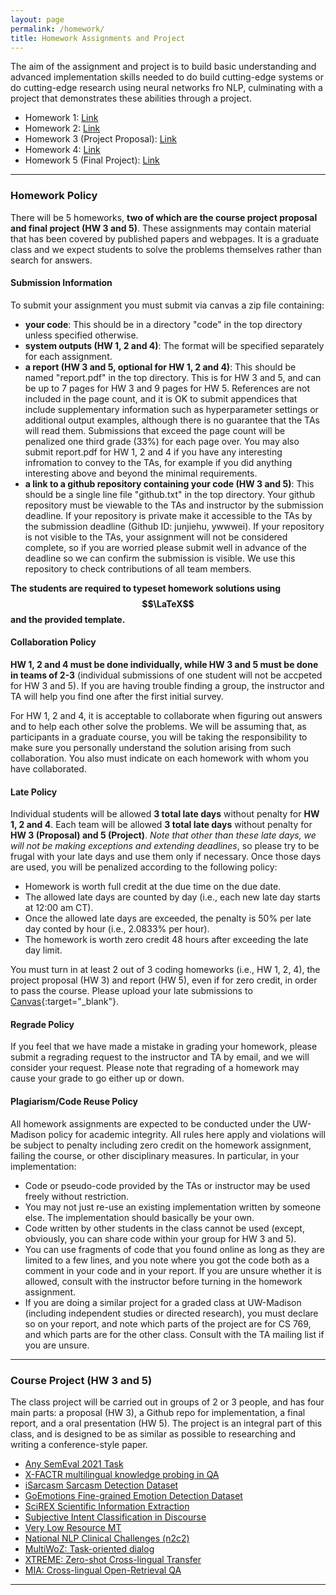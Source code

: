 ```yaml
---
layout: page
permalink: /homework/
title: Homework Assignments and Project
---
```


The aim of the assignment and project is to build basic understanding and advanced implementation skills needed to do build cutting-edge systems or do cutting-edge research using neural networks fro NLP, culminating with a project that demonstrates these abilities through a project.


- Homework 1: [Link](https://github.com/JunjieHu/cs769-assignments/tree/main/assignment1)
- Homework 2: [Link](https://github.com/JunjieHu/cs769-assignments/tree/main/assignment2)
- Homework 3 (Project Proposal): [Link](https://github.com/JunjieHu/cs769-assignments/tree/main/assignment3)
- Homework 4: [Link](https://github.com/JunjieHu/cs769-assignments/tree/main/assignment4)
- Homework 5 (Final Project): [Link](https://github.com/JunjieHu/cs769-assignments/tree/main/project)

***

### Homework Policy

There will be 5 homeworks, **two of which are the course project proposal and final project (HW 3 and 5)**.
These assignments may contain material that has been covered by published papers and webpages.
It is a graduate class and we expect students to solve the problems themselves rather than search for answers.

#### Submission Information 
To submit your assignment you must submit via canvas a zip file containing:

- **your code**: This should be in a directory "code" in the top directory unless specified otherwise.
- **system outputs (HW 1, 2 and 4)**: The format will be specified separately for each assignment.
- **a report (HW 3 and 5, optional for HW 1, 2 and 4)**: This should be named "report.pdf" in the top directory. This is for HW 3 and 5, and can be up to 7 pages for HW 3 and 9 pages for HW 5. References are not included in the page count, and it is OK to submit appendices that include supplementary information such as hyperparameter settings or additional output examples, although there is no guarantee that the TAs will read them. Submissions that exceed the page count will be penalized one third grade (33%) for each page over. You may also submit report.pdf for HW 1, 2 and 4 if you have any interesting infromation to convey to the TAs, for example if you did anything interesting above and beyond the minimal requirements.
- **a link to a github repository containing your code (HW 3 and 5)**: This should be a single line file "github.txt" in the top directory. Your github repository must be viewable to the TAs and instructor by the submission deadline. If your repository is private make it accessible to the TAs by the submission deadline (Github ID: junjiehu, ywwwei). If your repository is not visible to the TAs, your assignment will not be considered complete, so if you are worried please submit well in advance of the deadline so we can confirm the submission is visible. We use this repository to check contributions of all team members.

**The students are required to typeset homework solutions using $$\LaTeX$$ and the provided template.**

#### Collaboration Policy

**HW 1, 2 and 4 must be done individually, while HW 3 and 5 must be done in teams of 2-3** (individual submissions of one student will not be accpeted for HW 3 and 5).  If you are having trouble finding a group, the instructor and TA will help you find one after the first initial survey.

For HW 1, 2 and 4, it is acceptable to collaborate when figuring out answers and to help each other solve the problems.
We will be assuming that, as participants in a graduate course, you will be taking the responsibility to make sure you personally understand the solution arising from such collaboration.
You also must indicate on each homework with whom you have collaborated.

#### Late Policy

Individual students will be allowed **3 total late days** without penalty for **HW 1, 2 and 4**. Each team will be allowed **3 total late days** without penalty for **HW 3 (Proposal) and 5 (Project)**.
*Note that other than these late days, we will not be making exceptions and extending deadlines*, so please try to be frugal with your late days and use them only if necessary. 
Once those days are used, you will be penalized according to the following policy:

- Homework is worth full credit at the due time on the due date.
- The allowed late days are counted by day (i.e., each new late day starts at 12:00 am CT).
- Once the allowed late days are exceeded, the penalty is 50% per late day conted by hour (i.e., 2.0833% per hour).
- The homework is worth zero credit 48 hours after exceeding the late day limit.

You must turn in at least 2 out of 3 coding homeworks (i.e., HW 1, 2, 4), the project proposal (HW 3) and report (HW 5), even if for zero credit, in order to pass the course.
Please upload your late submissions to [Canvas](https://canvas.wisc.edu/courses/343092/assignments){:target="\_blank"}.

#### Regrade Policy

If you feel that we have made a mistake in grading your homework, please submit a regrading request to the instructor and TA by email, and we will consider your request. Please note that regrading of a homework may cause your grade to go either up or down.

#### Plagiarism/Code Reuse Policy

All homework assignments are expected to be conducted under the UW-Madison policy for academic integrity. All rules here apply and violations will be subject to penalty including zero credit on the homework assignment, failing the course, or other disciplinary measures. In particular, in your implementation:

- Code or pseudo-code provided by the TAs or instructor may be used freely without restriction.
- You may not just re-use an existing implementation written by someone else. The implementation should basically be your own.
- Code written by other students in the class cannot be used (except, obviously, you can share code within your group for HW 3 and 5).
- You can use fragments of code that you found online as long as they are limited to a few lines, and you note where you got the code both as a comment in your code and in your report. If you are unsure whether it is allowed, consult with the instructor before turning in the homework assignment.
- If you are doing a similar project for a graded class at UW-Madison (including independent studies or directed research), you must declare so on your report, and note which parts of the project are for CS 769, and which parts are for the other class. Consult with the TA mailing list if you are unsure.

***

### Course Project (HW 3 and 5)

The class project will be carried out in groups of 2 or 3 people, and has four main parts: a proposal (HW 3), a Github repo for implementation, a final report, and a oral presentation (HW 5).
The project is an integral part of this class, and is designed to be as similar as possible to researching and writing a conference-style paper.

- [Any SemEval 2021 Task](https://semeval.github.io/SemEval2021/tasks)
- [X-FACTR multilingual knowledge probing in QA](https://x-factr.github.io/)
- [iSarcasm Sarcasm Detection Dataset](https://github.com/silviu-oprea/iSarcasm)
- [GoEmotions Fine-grained Emotion Detection Dataset](https://github.com/google-research/google-research/tree/master/goemotions)
- [SciREX Scientific Information Extraction](https://github.com/allenai/SciREX)
- [Subjective Intent Classification in Discourse](https://github.com/elisaF/subjective_discourse)
- [Very Low Resource MT](http://statmt.org/wmt21/unsup_and_very_low_res.html)
- [National NLP Clinical Challenges (n2c2)](https://n2c2.dbmi.hms.harvard.edu/2022-track-2)
- [MultiWoZ: Task-oriented dialog](https://github.com/budzianowski/multiwoz)
- [XTREME: Zero-shot Cross-lingual Transfer](https://github.com/google-research/xtreme)
- [MIA: Cross-lingual Open-Retrieval QA](https://mia-workshop.github.io/shared_task.html)


***
